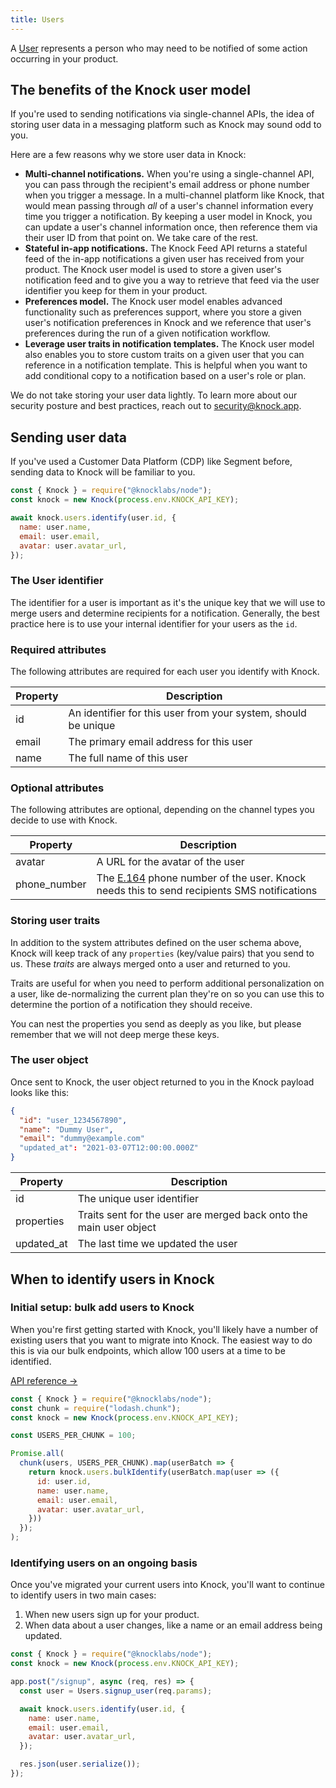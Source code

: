 ```yaml
---
title: Users
---
```


A [User](/reference#users) represents a person who may need to be notified of some action occurring in your
product.

## The benefits of the Knock user model

If you're used to sending notifications via single-channel APIs, the idea of storing user data in a messaging platform such as Knock may sound odd to you.

Here are a few reasons why we store user data in Knock:

- **Multi-channel notifications.** When you're using a single-channel API, you can pass through the recipient's email address or phone number when you trigger a message. In a multi-channel platform like Knock, that would mean passing through _all_ of a user's channel information every time you trigger a notification. By keeping a user model in Knock, you can update a user's channel information once, then reference them via their user ID from that point on. We take care of the rest.
- **Stateful in-app notifications.** The Knock Feed API returns a stateful feed of the in-app notifications a given user has received from your product. The Knock user model is used to store a given user's notification feed and to give you a way to retrieve that feed via the user identifier you keep for them in your product.
- **Preferences model.** The Knock user model enables advanced functionality such as preferences support, where you store a given user's notification preferences in Knock and we reference that user's preferences during the run of a given notification workflow.
- **Leverage user traits in notification templates.** The Knock user model also enables you to store custom traits on a given user that you can reference in a notification template. This is helpful when you want to add conditional copy to a notification based on a user's role or plan.

We do not take storing your user data lightly. To learn more about our security posture and best practices, reach out to security@knock.app.

## Sending user data

If you've used a Customer Data Platform (CDP) like Segment before, sending data to Knock will be familiar to you.

```js
const { Knock } = require("@knocklabs/node");
const knock = new Knock(process.env.KNOCK_API_KEY);

await knock.users.identify(user.id, {
  name: user.name,
  email: user.email,
  avatar: user.avatar_url,
});
```

### The User identifier

The identifier for a user is important as it's the unique key that we will use to merge users and
determine recipients for a notification. Generally, the best practice here is to use your internal
identifier for your users as the `id`.

### Required attributes

The following attributes are required for each user you identify with Knock.

| Property | Description                                                    |
| -------- | -------------------------------------------------------------- |
| id       | An identifier for this user from your system, should be unique |
| email    | The primary email address for this user                        |
| name     | The full name of this user                                     |

### Optional attributes

The following attributes are optional, depending on the channel types you decide to use with Knock.

| Property     | Description                                                                                                                                 |
| ------------ | ------------------------------------------------------------------------------------------------------------------------------------------- |
| avatar       | A URL for the avatar of the user                                                                                                            |
| phone_number | The [E.164](https://www.twilio.com/docs/glossary/what-e164) phone number of the user. Knock needs this to send recipients SMS notifications |

### Storing user traits

In addition to the system attributes defined on the user schema above, Knock will keep track of any `properties` (key/value pairs) that you send to us. These _traits_ are always merged onto a user and returned to you.

Traits are useful for when you need to perform additional personalization on a user, like de-normalizing
the current plan they're on so you can use this to determine the portion of a notification they should receive.

You can nest the properties you send as deeply as you like, but please remember that
we will not deep merge these keys.

### The user object

Once sent to Knock, the user object returned to you in the Knock payload looks like this:

```json
{
  "id": "user_1234567890",
  "name": "Dummy User",
  "email": "dummy@example.com"
  "updated_at": "2021-03-07T12:00:00.000Z"
}
```

| Property   | Description                                                        |
| ---------- | ------------------------------------------------------------------ |
| id         | The unique user identifier                                         |
| properties | Traits sent for the user are merged back onto the main user object |
| updated_at | The last time we updated the user                                  |

## When to identify users in Knock

### Initial setup: bulk add users to Knock

When you're first getting started with Knock, you'll likely have a number of existing users that you want to migrate into Knock. The easiest way to do this is via our bulk endpoints, which allow 100 users at a time to be identified.

[API reference →](/reference/#bulk-identify-users)

```javascript Bulk identifying users
const { Knock } = require("@knocklabs/node");
const chunk = require("lodash.chunk");
const knock = new Knock(process.env.KNOCK_API_KEY);

const USERS_PER_CHUNK = 100;

Promise.all(
  chunk(users, USERS_PER_CHUNK).map(userBatch => {
    return knock.users.bulkIdentify(userBatch.map(user => ({
      id: user.id,
      name: user.name,
      email: user.email,
      avatar: user.avatar_url,
    }))
  });
);
```

### Identifying users on an ongoing basis

Once you've migrated your current users into Knock, you'll want to continue to identify users in two main cases:

1. When new users sign up for your product.
2. When data about a user changes, like a name or an email address being updated.

```javascript Identifying users on signup
const { Knock } = require("@knocklabs/node");
const knock = new Knock(process.env.KNOCK_API_KEY);

app.post("/signup", async (req, res) => {
  const user = Users.signup_user(req.params);

  await knock.users.identify(user.id, {
    name: user.name,
    email: user.email,
    avatar: user.avatar_url,
  });

  res.json(user.serialize());
});
```
